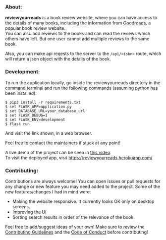 ### About:  
**reviewyourreads** is a book review website, where you can have access to the details of many books, including the information from [Goodreads](https://www.goodreads.com/), a popular book review website.  
You can also add reviews to the books and can read the reviews which others have left. But one user cannot add multiple reviews to the same book.  

Also, you can make api reqests to the server to the ```/api/<isbn>``` route, which will return a json object with the details of the book.

### Development:  
To run the application locally, go inside the reviewyourreads directory in the command terminal and run the following commands (assuming python has been installed):
```
$ pip3 install -r requirements.txt   
$ set FLASK_APP=application.py
$ set DATABASE_URL=your_database_url
$ set FLASK_DEBUG=1
$ set FLASK_ENV=development
$ flask run
 ```
And visit the link shown, in a web browser. 

Feel free to contact the maintainers if stuck at any point!

A live demo of the project can be seen in [this video](https://www.youtube.com/watch?v=nT2MdSfuj5Q).   
To visit the deployed app, visit https://reviewyourreads.herokuapp.com/

### Contributing:    
Contributions are always welcome! You can open issues or pull requests for any change or new feature you may need added to the project. Some of the new features/changes I had in mind were:
 - Making the website responsive. It currently looks OK only on desktop screens.
 - Improving the UI
 - Sorting search results in order of the relevance of the book.
 
 Feel free to add/suggest ideas of your own!
 Make sure to review the [Contributing Guidelines](https://github.com/shrey27tri01/reviewyourreads/blob/master/CONTRIBUTING.md) and the [Code of Conduct](https://github.com/shrey27tri01/reviewyourreads/blob/master/CODE_OF_CONDUCT.md) before contributing!
